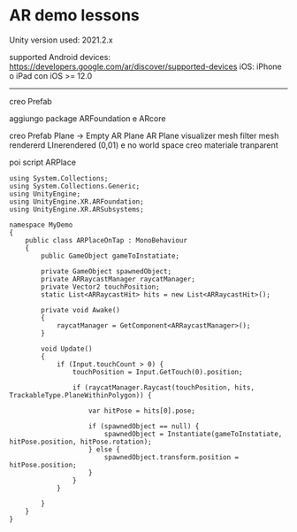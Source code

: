 # AR demo lessons

Unity version used: 2021.2.x

supported Android devices: https://developers.google.com/ar/discover/supported-devices
iOS: iPhone o iPad con iOS >= 12.0

---

creo Prefab

aggiungo package ARFoundation e ARcore

creo Prefab Plane ->
Empty
AR Plane
AR Plane visualizer
mesh filter
mesh rendererd
LInerendered (0,01) e no world space
creo materiale tranparent

poi script ARPlace

```
using System.Collections;
using System.Collections.Generic;
using UnityEngine;
using UnityEngine.XR.ARFoundation;
using UnityEngine.XR.ARSubsystems;

namespace MyDemo
{
    public class ARPlaceOnTap : MonoBehaviour
    {
        public GameObject gameToInstatiate;

        private GameObject spawnedObject;
        private ARRaycastManager raycatManager;
        private Vector2 touchPosition;
        static List<ARRaycastHit> hits = new List<ARRaycastHit>();

        private void Awake()
        {
            raycatManager = GetComponent<ARRaycastManager>();
        }

        void Update()
        {
            if (Input.touchCount > 0) {
                touchPosition = Input.GetTouch(0).position;

                if (raycatManager.Raycast(touchPosition, hits, TrackableType.PlaneWithinPolygon)) {

                    var hitPose = hits[0].pose;

                    if (spawnedObject == null) {
                        spawnedObject = Instantiate(gameToInstatiate, hitPose.position, hitPose.rotation);
                    } else {
                        spawnedObject.transform.position = hitPose.position;
                    }
                }
            }

        }
    }
}
```